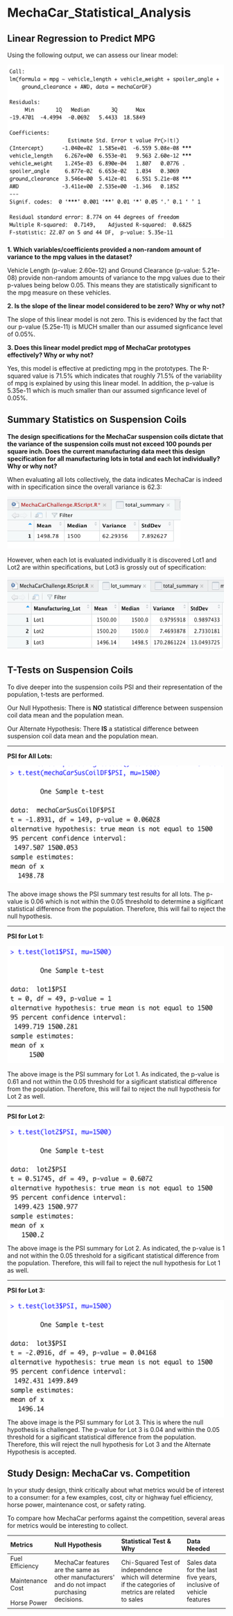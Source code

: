 # MechaCar_Statistical_Analysis

## Linear Regression to Predict MPG
Using the following output, we can assess our linear model:

<img src="images/Linear_Output.png" width="500" height="400"/>  

**1. Which variables/coefficients provided a non-random amount of variance to the mpg values in the dataset?**


   Vehicle Length (p-value: 2.60e-12) and Ground Clearance (p-value: 5.21e-08) provide non-random amounts of variance to the mpg values due to their p-values being below 0.05. This means they are statistically significant to the mpg measure on these vehicles. 

**2. Is the slope of the linear model considered to be zero? Why or why not?**


   The slope of this linear model is not zero. This is evidenced by the fact that our p-value (5.25e-11) is MUCH smaller than our assumed signficance level of 0.05%.

**3. Does this linear model predict mpg of MechaCar prototypes effectively? Why or why not?**

   Yes, this model is effective at predicting mpg in the prototypes. The R-squared value is 71.5% which indicates that roughly 71.5% of the variability of mpg is explained by using this linear model. In addition, the p-value is 5.35e-11 which is much smaller than our assumed signficance level of 0.05%.

## Summary Statistics on Suspension Coils


**The design specifications for the MechaCar suspension coils dictate that the variance of the suspension coils must not exceed 100 pounds per square inch. Does the current manufacturing data meet this design specification for all manufacturing lots in total and each lot individually? Why or why not?**

When evaluating all lots collectively, the data indicates MechaCar is indeed with in specification since the overall variance is 62.3:

<img src="images/Total_Summary_DF.png" width="400" height="120"/> 

However, when each lot is evaluated individually it is discovered Lot1 and Lot2 are within specifications, but Lot3 is grossly out of specification:

<img src="images/Lot_Summary.png" width="500" height="170"/> 

## T-Tests on Suspension Coils

To dive deeper into the suspension coils PSI and their representation of the population, t-tests are performed. 

Our Null Hypothesis: There is **NO** statistical difference between suspension coil data mean and the population mean. 

Our Alternate Hypothesis: There **IS** a statistical difference between suspension coil data mean and the population mean.
******
**PSI for All Lots:**

<img src="images/PSI_All_Lots.png" width="500" height="270"/> 

The above image shows the PSI summary test results for all lots. The p-value is 0.06 which is not within the 0.05 threshold to determine a sigificant statistical difference from the population. Therefore, this will fail to reject the null hypothesis.
******
**PSI for Lot 1:**

<img src="images/PSI_Lot1.png" width="500" height="270"/> 

The above image is the PSI summary for Lot 1. As indicated, the p-value is 0.61 and not within the 0.05 threshold for a sigificant statistical difference from the population. Therefore, this will fail to reject the null hypothesis for Lot 2 as well.
******
**PSI for Lot 2:**

<img src="images/PSI_Lot2.png" width="500" height="270"/> 
The above image is the PSI summary for Lot 2. As indicated, the p-value is 1 and not within the 0.05 threshold for a sigificant statistical difference from the population. Therefore, this will fail to reject the null hypothesis for Lot 1 as well.

******
**PSI for Lot 3:**

<img src="images/PSI_Lot3.png" width="500" height="270"/> 
The above image is the PSI summary for Lot 3. This is where the null hypothesis is challenged. The p-value for Lot 3 is 0.04 and within the 0.05 threshold for a sigificant statistical difference from the population. Therefore, this will reject the null hypothesis for Lot 3 and the Alternate Hypothesis is accepted.



## Study Design: MechaCar vs. Competition
In your study design, think critically about what metrics would be of interest to a consumer: for a few examples, cost, city or highway fuel efficiency, horse power, maintenance cost, or safety rating. 

To compare how MechaCar performs against the competition, several areas for metrics would be interesting to collect.

| Metrics | Null Hypothesis | Statistical Test & Why | Data Needed |
| :--- | :--- | :--- | :--- |
Fuel Efficiency</br> <br> Maintenance Cost</br> <br> Horse Power </br>| MechaCar features are the same as other manufacturers' and do not impact purchasing decisions.| Chi-Squared Test of independence which will determine if the categories of metrics are related to sales | Sales data for the last five years, inclusive of vehicle features
